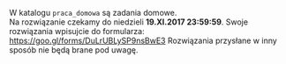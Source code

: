W katalogu `praca_domowa` są  zadania domowe.  
Na rozwiązanie czekamy do niedzieli **19.XI.2017 23:59:59**.
Swoje rozwiązania wpisujcie do formularza: https://goo.gl/forms/DuLrUBLySP9nsBwE3
Rozwiązania przysłane w inny sposób nie będą brane pod uwagę.
